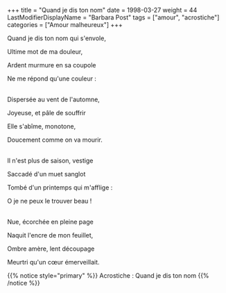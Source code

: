 +++
title = "Quand je dis ton nom"
date = 1998-03-27
weight = 44
LastModifierDisplayName = "Barbara Post"
tags = ["amour", "acrostiche"]
categories = ["Amour malheureux"]
+++

Quand je dis ton nom qui s'envole,

Ultime mot de ma douleur,

Ardent murmure en sa coupole

Ne me répond qu'une couleur :

 \
Dispersée au vent de l'automne,

Joyeuse, et pâle de souffrir

Elle s'abîme, monotone,

Doucement comme on va mourir.

 \
Il n'est plus de saison, vestige

Saccadé d'un muet sanglot

Tombé d'un printemps qui m'afflige :

O je ne peux le trouver beau !

 \
Nue, écorchée en pleine page

Naquit l'encre de mon feuillet,

Ombre amère, lent découpage

Meurtri qu'un cœur émerveillait.

{{% notice style="primary" %}}
Acrostiche : Quand je dis ton nom
{{% /notice %}}
